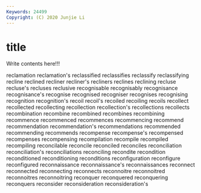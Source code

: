 ```yaml
---
Keywords: 24499
Copyright: (C) 2020 Junjie Li
---
```


# title

Write contents here!!!

reclamation 
reclamation's 
reclassified 
reclassifies 
reclassify 
reclassifying
recline 
reclined 
recliner 
recliner's 
recliners 
reclines 
reclining 
recluse 
recluse's 
recluses
reclusive 
recognisable 
recognisably 
recognisance 
recognisance's 
recognise 
recognised 
recogniser 
recognises 
recognising
recognition 
recognition's 
recoil 
recoil's 
recoiled 
recoiling 
recoils 
recollect 
recollected 
recollecting
recollection 
recollection's 
recollections 
recollects 
recombination 
recombine 
recombined 
recombines 
recombining 
recommence
recommenced 
recommences 
recommencing 
recommend 
recommendation 
recommendation's 
recommendations 
recommended 
recommending 
recommends
recompense 
recompense's 
recompensed 
recompenses 
recompensing 
recompilation 
recompile 
recompiled 
recompiling 
reconcilable
reconcile 
reconciled 
reconciles 
reconciliation 
reconciliation's 
reconciliations 
reconciling 
recondite 
recondition 
reconditioned
reconditioning 
reconditions 
reconfiguration 
reconfigure 
reconfigured 
reconnaissance 
reconnaissance's 
reconnaissances 
reconnect 
reconnected
reconnecting 
reconnects 
reconnoitre 
reconnoitred 
reconnoitres 
reconnoitring 
reconquer 
reconquered 
reconquering 
reconquers
reconsider 
reconsideration 
reconsideration's 
